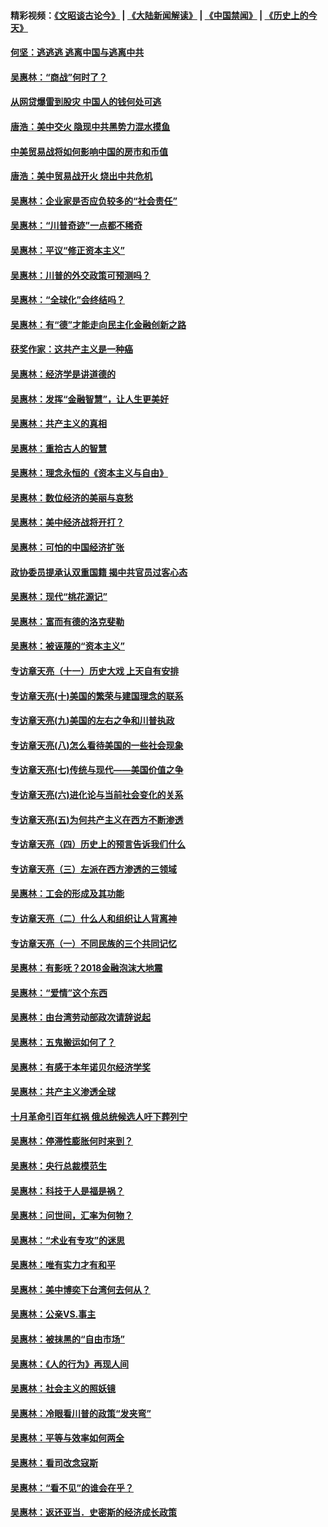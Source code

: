 #### 精彩视频：[《文昭谈古论今》](https://github.com/gfw-breaker/wenzhao/blob/master/README.md?t=12031832) | [《大陆新闻解读》](https://github.com/gfw-breaker/ntdtv-comedy/blob/master/README.md?t=12031832) | [《中国禁闻》](https://github.com/gfw-breaker/ntdtv-news/blob/master/README.md?t=12031832) | [《历史上的今天》](https://github.com/gfw-breaker/today-in-history/blob/master/README.md?t=12031832) 

#### [何坚：逃逃逃 逃离中国与逃离中共](../pages/nsc423/n10592891.md?t=12031832) 

#### [吴惠林：“商战”何时了？](../pages/nsc423/n10573558.md?t=12031832) 

#### [从网贷爆雷到股灾 中国人的钱何处可逃](../pages/nsc423/n10572800.md?t=12031832) 

#### [唐浩：美中交火 隐现中共黑势力混水摸鱼](../pages/nsc423/n10544040.md?t=12031832) 

#### [中美贸易战将如何影响中国的房市和币值](../pages/nsc423/n10543697.md?t=12031832) 

#### [唐浩：美中贸易战开火 烧出中共危机](../pages/nsc423/n10540126.md?t=12031832) 

#### [吴惠林：企业家是否应负较多的“社会责任”](../pages/nsc423/n10535022.md?t=12031832) 

#### [吴惠林：“川普奇迹”一点都不稀奇](../pages/nsc423/n10512808.md?t=12031832) 

#### [吴惠林：平议“修正资本主义”](../pages/nsc423/n10495724.md?t=12031832) 

#### [吴惠林：川普的外交政策可预测吗？](../pages/nsc423/n10462387.md?t=12031832) 

#### [吴惠林：“全球化”会终结吗？](../pages/nsc423/n10452838.md?t=12031832) 

#### [吴惠林：有“德”才能走向民主化金融创新之路](../pages/nsc423/n10432292.md?t=12031832) 

#### [获奖作家：这共产主义是一种癌](../pages/nsc423/n10431541.md?t=12031832) 

#### [吴惠林：经济学是讲道德的](../pages/nsc423/n10398014.md?t=12031832) 

#### [吴惠林：发挥“金融智慧”，让人生更美好](../pages/nsc423/n10375019.md?t=12031832) 

#### [吴惠林：共产主义的真相](../pages/nsc423/n10351394.md?t=12031832) 

#### [吴惠林：重拾古人的智慧](../pages/nsc423/n10337691.md?t=12031832) 

#### [吴惠林：理念永恒的《资本主义与自由》](../pages/nsc423/n10316274.md?t=12031832) 

#### [吴惠林：数位经济的美丽与哀愁](../pages/nsc423/n10292946.md?t=12031832) 

#### [吴惠林：美中经济战将开打？](../pages/nsc423/n10258825.md?t=12031832) 

#### [吴惠林：可怕的中国经济扩张](../pages/nsc423/n10219147.md?t=12031832) 

#### [政协委员提承认双重国籍 揭中共官员过客心态](../pages/nsc423/n10208809.md?t=12031832) 

#### [吴惠林：现代“桃花源记”](../pages/nsc423/n10185234.md?t=12031832) 

#### [吴惠林：富而有德的洛克斐勒](../pages/nsc423/n10142264.md?t=12031832) 

#### [吴惠林：被诬蔑的“资本主义”](../pages/nsc423/n10124816.md?t=12031832) 

#### [专访章天亮（十一）历史大戏 上天自有安排](../pages/nsc423/n10094905.md?t=12031832) 

#### [专访章天亮(十)美国的繁荣与建国理念的联系](../pages/nsc423/n10094899.md?t=12031832) 

#### [专访章天亮(九)美国的左右之争和川普执政](../pages/nsc423/n10094889.md?t=12031832) 

#### [专访章天亮(八)怎么看待美国的一些社会现象](../pages/nsc423/n10094857.md?t=12031832) 

#### [专访章天亮(七)传统与现代——美国价值之争](../pages/nsc423/n10093140.md?t=12031832) 

#### [专访章天亮(六)进化论与当前社会变化的关系](../pages/nsc423/n10092036.md?t=12031832) 

#### [专访章天亮(五)为何共产主义在西方不断渗透](../pages/nsc423/n10083620.md?t=12031832) 

#### [专访章天亮（四）历史上的预言告诉我们什么](../pages/nsc423/n10083606.md?t=12031832) 

#### [专访章天亮（三）左派在西方渗透的三领域](../pages/nsc423/n10081115.md?t=12031832) 

#### [吴惠林：工会的形成及其功能](../pages/nsc423/n10080633.md?t=12031832) 

#### [专访章天亮（二）什么人和组织让人背离神](../pages/nsc423/n10076637.md?t=12031832) 

#### [专访章天亮（一）不同民族的三个共同记忆](../pages/nsc423/n10074188.md?t=12031832) 

#### [吴惠林：有影呒？2018金融泡沫大地震](../pages/nsc423/n10040534.md?t=12031832) 

#### [吴惠林：“爱情”这个东西](../pages/nsc423/n10019423.md?t=12031832) 

#### [吴惠林：由台湾劳动部政次请辞说起](../pages/nsc423/n9979679.md?t=12031832) 

#### [吴惠林：五鬼搬运如何了？](../pages/nsc423/n9925338.md?t=12031832) 

#### [吴惠林：有感于本年诺贝尔经济学奖](../pages/nsc423/n9871883.md?t=12031832) 

#### [吴惠林：共产主义渗透全球](../pages/nsc423/n9812748.md?t=12031832) 

#### [十月革命引百年红祸 俄总统候选人吁下葬列宁](../pages/nsc423/n9810182.md?t=12031832) 

#### [吴惠林：停滞性膨胀何时来到？](../pages/nsc423/n9764136.md?t=12031832) 

#### [吴惠林：央行总裁模范生](../pages/nsc423/n9728134.md?t=12031832) 

#### [吴惠林：科技于人是福是祸？](../pages/nsc423/n9672982.md?t=12031832) 

#### [吴惠林：问世间，汇率为何物？](../pages/nsc423/n9621788.md?t=12031832) 

#### [吴惠林：“术业有专攻”的迷思](../pages/nsc423/n9580363.md?t=12031832) 

#### [吴惠林：唯有实力才有和平](../pages/nsc423/n9529599.md?t=12031832) 

#### [吴惠林：美中博奕下台湾何去何从？](../pages/nsc423/n9483598.md?t=12031832) 

#### [吴惠林：公亲VS.事主](../pages/nsc423/n9425637.md?t=12031832) 

#### [吴惠林：被抹黑的“自由市场”](../pages/nsc423/n9351545.md?t=12031832) 

#### [吴惠林：《人的行为》再现人间](../pages/nsc423/n9296339.md?t=12031832) 

#### [吴惠林：社会主义的照妖镜](../pages/nsc423/n9243460.md?t=12031832) 

#### [吴惠林：冷眼看川普的政策“发夹弯”](../pages/nsc423/n9120684.md?t=12031832) 

#### [吴惠林：平等与效率如何两全](../pages/nsc423/n9075430.md?t=12031832) 

#### [吴惠林：看司改念寇斯](../pages/nsc423/n9024915.md?t=12031832) 

#### [吴惠林：“看不见”的谁会在乎？](../pages/nsc423/n8977488.md?t=12031832) 

#### [吴惠林：返还亚当．史密斯的经济成长政策](../pages/nsc423/n8931896.md?t=12031832) 


